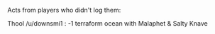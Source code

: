 Acts from players who didn't log them:

Thool /u/downsmi1 : -1 terraform ocean with Malaphet & Salty Knave
